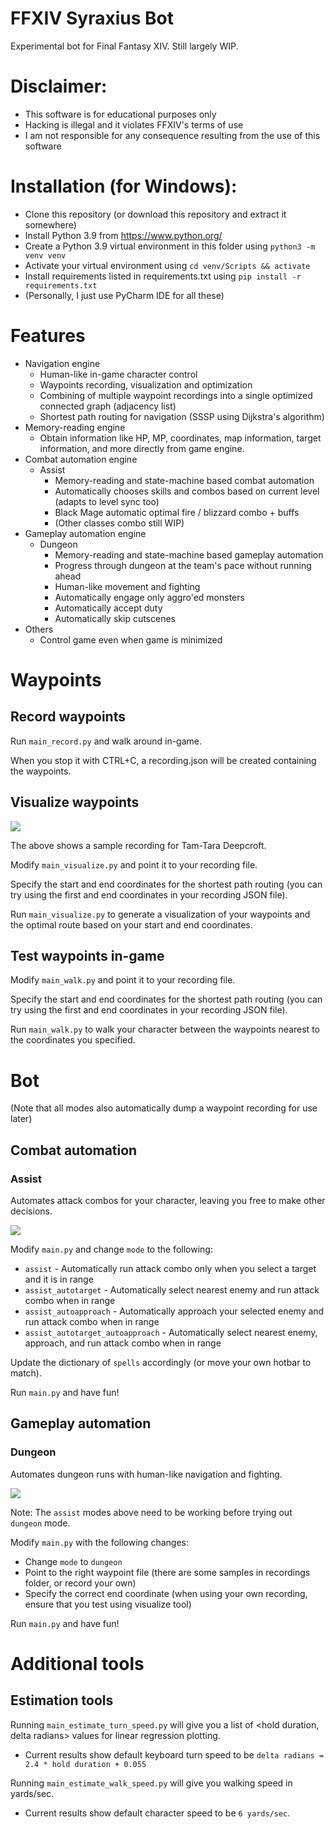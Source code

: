 # FFXIV Syraxius Bot
Experimental bot for Final Fantasy XIV. Still largely WIP.

# Disclaimer:
- This software is for educational purposes only
- Hacking is illegal and it violates FFXIV's terms of use
- I am not responsible for any consequence resulting from the use of this software

# Installation (for Windows):
- Clone this repository (or download this repository and extract it somewhere)
- Install Python 3.9 from https://www.python.org/
- Create a Python 3.9 virtual environment in this folder using `python3 -m venv venv`
- Activate your virtual environment using `cd venv/Scripts && activate`
- Install requirements listed in requirements.txt using `pip install -r requirements.txt`
- (Personally, I just use PyCharm IDE for all these)

# Features

- Navigation engine
  - Human-like in-game character control
  - Waypoints recording, visualization and optimization
  - Combining of multiple waypoint recordings into a single optimized connected graph (adjacency list)
  - Shortest path routing for navigation (SSSP using Dijkstra's algorithm)
- Memory-reading engine
  - Obtain information like HP, MP, coordinates, map information, target information, and more directly from game engine.
- Combat automation engine
  - Assist
    - Memory-reading and state-machine based combat automation
    - Automatically chooses skills and combos based on current level (adapts to level sync too)
    - Black Mage automatic optimal fire / blizzard combo + buffs
    - (Other classes combo still WIP)
- Gameplay automation engine
  - Dungeon
    - Memory-reading and state-machine based gameplay automation
    - Progress through dungeon at the team's pace without running ahead
    - Human-like movement and fighting
    - Automatically engage only aggro'ed monsters
    - Automatically accept duty
    - Automatically skip cutscenes
- Others
  - Control game even when game is minimized

# Waypoints

## Record waypoints

Run `main_record.py` and walk around in-game.

When you stop it with CTRL+C, a recording<timestamp>.json will be created containing the waypoints.

## Visualize waypoints

<img src="./readme_resources/visualize.png" />

The above shows a sample recording for Tam-Tara Deepcroft.

Modify `main_visualize.py` and point it to your recording file.

Specify the start and end coordinates for the shortest path routing (you can try using the first and end coordinates in your recording JSON file).

Run `main_visualize.py` to generate a visualization of your waypoints and the optimal route based on your start and end coordinates.

## Test waypoints in-game

Modify `main_walk.py` and point it to your recording file.

Specify the start and end coordinates for the shortest path routing (you can try using the first and end coordinates in your recording JSON file).

Run `main_walk.py` to walk your character between the waypoints nearest to the coordinates you specified.

# Bot

(Note that all modes also automatically dump a waypoint recording for use later)

## Combat automation

### Assist

Automates attack combos for your character, leaving you free to make other decisions.

<img src="./readme_resources/assist.png" />

Modify `main.py` and change `mode` to the following:
- `assist` - Automatically run attack combo only when you select a target and it is in range
- `assist_autotarget` - Automatically select nearest enemy and run attack combo when in range
- `assist_autoapproach` - Automatically approach your selected enemy and run attack combo when in range
- `assist_autotarget_autoapproach` - Automatically select nearest enemy, approach, and run attack combo when in range

Update the dictionary of `spells` accordingly (or move your own hotbar to match).

Run `main.py` and have fun!

## Gameplay automation

### Dungeon

Automates dungeon runs with human-like navigation and fighting.

<img src="./readme_resources/dungeon.png" />

Note: The `assist` modes above need to be working before trying out `dungeon` mode.

Modify `main.py` with the following changes:
- Change `mode` to `dungeon`
- Point to the right waypoint file (there are some samples in recordings folder, or record your own)
- Specify the correct end coordinate (when using your own recording, ensure that you test using visualize tool)

Run `main.py` and have fun!

# Additional tools

## Estimation tools

Running `main_estimate_turn_speed.py` will give you a list of <hold duration, delta radians> values for linear regression plotting.
- Current results show default keyboard turn speed to be `delta radians = 2.4 * hold duration + 0.055`

Running `main_estimate_walk_speed.py` will give you walking speed in yards/sec.
- Current results show default character speed to be `6 yards/sec`.
